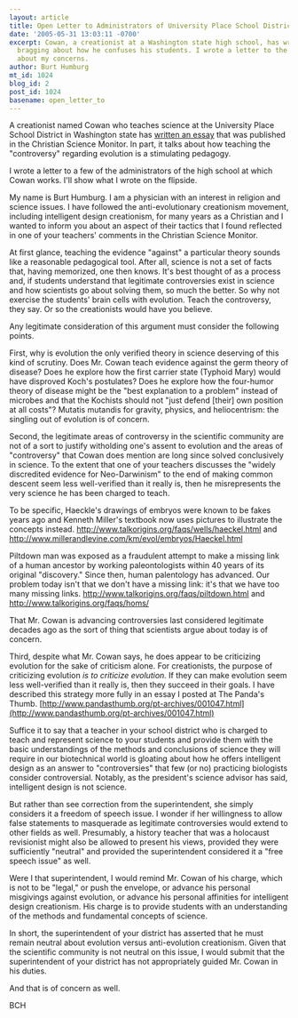 ```yaml
---
layout: article
title: Open Letter to Administrators of University Place School District
date: '2005-05-31 13:03:11 -0700'
excerpt: Cowan, a creationist at a Washington state high school, has written an essay
  bragging about how he confuses his students. I wrote a letter to the administrators
  about my concerns.
author: Burt Humburg
mt_id: 1024
blog_id: 2
post_id: 1024
basename: open_letter_to
---
```

A creationist named Cowan who teaches science at the University Place School District in Washington state has [written an essay](http://www.csmonitor.com/2005/0531/p09s01-coop.htm) that was published in the Christian Science Monitor. In part, it talks about how teaching the "controversy" regarding evolution is a stimulating pedagogy.

I wrote a letter to a few of the administrators of the high school at which Cowan works. I'll show what I wrote on the flipside.

My name is Burt Humburg. I am a physician with an interest in religion and science issues. I have followed the anti-evolutionary creationism movement, including intelligent design creationism, for many years as a Christian and I wanted to inform you about an aspect of their tactics that I found reflected in one of your teachers' comments in the Christian Science Monitor.

At first glance, teaching the evidence "against" a particular theory sounds like a reasonable pedagogical tool. After all, science is not a set of facts that, having memorized, one then knows. It's best thought of as a process and, if students understand that legitimate controversies exist in science and how scientists go about solving them, so much the better. So why not exercise the students' brain cells with evolution. Teach the controversy, they say. Or so the creationists would have you believe.

Any legitimate consideration of this argument must consider the following points.

First, why is evolution the only verified theory in science deserving of this kind of scrutiny. Does Mr. Cowan teach evidence against the germ theory of disease? Does he explore how the first carrier state (Typhoid Mary) would have disproved Koch's postulates? Does he explore how the four-humor theory of disease might be the "best explanation to a problem" instead of microbes and that the Kochists should not "just defend \[their\] own position at all costs"? Mutatis mutandis for gravity, physics, and heliocentrism: the singling out of evolution is of concern.

Second, the legitimate areas of controversy in the scientific community are not of a sort to justify witholding one's assent to evolution and the areas of "controversy" that Cowan does mention are long since solved conclusively in science. To the extent that one of your teachers discusses the "widely discredited evidence for Neo-Darwinism" to the end of making common descent seem less well-verified than it really is, then he misrepresents the very science he has been charged to teach.

To be specific, Haeckle's drawings of embryos were known to be fakes years ago and Kenneth Miller's textbook now uses pictures to illustrate the concepts instead. http://www.talkorigins.org/faqs/wells/haeckel.html and http://www.millerandlevine.com/km/evol/embryos/Haeckel.html

Piltdown man was exposed as a fraudulent attempt to make a missing link of a human ancestor by working paleontologists within 40 years of its original "discovery." Since then, human palentology has advanced. Our problem today isn\'t that we don't have a missing link: it's that we have too many missing links. http://www.talkorigins.org/faqs/piltdown.html and http://www.talkorigins.org/faqs/homs/

That Mr. Cowan is advancing controversies last considered legitimate decades ago as the sort of thing that scientists argue about today is of concern.

Third, despite what Mr. Cowan says, he does appear to be criticizing evolution for the sake of criticism alone. For creationists, the purpose of criticizing evolution _is to criticize evolution._ If they can make evolution seem less well-verified than it really is, then they succeed in their goals. I have described this strategy more fully in an essay I posted at The Panda's Thumb. [http://www.pandasthumb.org/pt-archives/001047.html](http://www.pandasthumb.org/pt-archives/001047.html)

Suffice it to say that a teacher in your school district who is charged to teach and represent science to your students and provide them with the basic understandings of the methods and conclusions of science they will require in our biotechnical world is gloating about how he offers intelligent design as an answer to "controversies" that few (or no) practicing biologists consider controversial. Notably, as the president's science advisor has said, intelligent design is not science.

But rather than see correction from the superintendent, she simply considers it a freedom of speech issue. I wonder if her willingness to allow false statements to masquerade as legitimate controversies would extend to other fields as well. Presumably, a history teacher that was a holocaust revisionist might also be allowed to present his views, provided they were sufficiently "neutral" and provided the superintendent considered it a "free speech issue" as well.

Were I that superintendent, I would remind Mr. Cowan of his charge, which is not to be "legal," or push the envelope, or advance his personal misgivings against evolution, or advance his personal affinities for intelligent design creationism. His charge is to provide students with an understanding of the methods and fundamental concepts of science.

In short, the superintendent of your district has asserted that he must remain neutral about evolution versus anti-evolution creationism. Given that the scientific community is not neutral on this issue, I would submit that the superintendent of your district has not appropriately guided Mr. Cowan in his duties.

And that is of concern as well.

BCH
